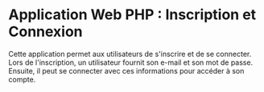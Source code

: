 # Application Web PHP : Inscription et Connexion

Cette application permet aux utilisateurs de s'inscrire et de se connecter. Lors de l'inscription, un utilisateur fournit son e-mail et son mot de passe. 
Ensuite, il peut se connecter avec ces informations pour accéder à son compte.

